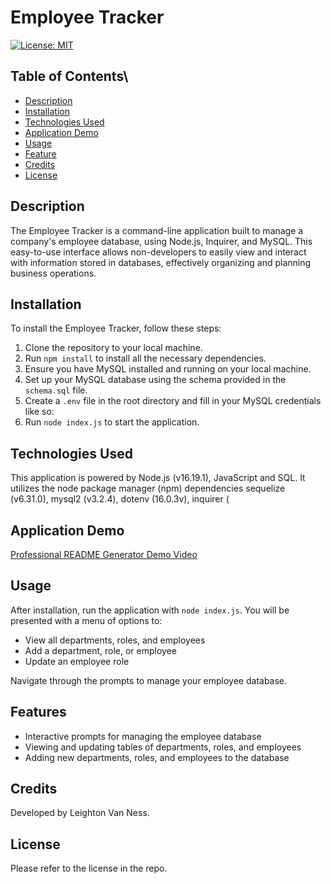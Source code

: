 # Employee Tracker
[![License: MIT](https://img.shields.io/badge/License-MIT-yellow.svg)](https://opensource.org/licenses/MIT)

## Table of Contents\
* [Description](#description)
* [Installation](#installation)
* [Technologies Used](#technologies-used)
* [Application Demo](#application-demo)
* [Usage](#usage)
* [Feature](#features)
* [Credits](#credits)
* [License](#license)

## Description

The Employee Tracker is a command-line application built to manage a company's employee database, using Node.js, Inquirer, and MySQL. This easy-to-use interface allows non-developers to easily view and interact with information stored in databases, effectively organizing and planning business operations.

## Installation

To install the Employee Tracker, follow these steps:

1. Clone the repository to your local machine.
2. Run `npm install` to install all the necessary dependencies.
3. Ensure you have MySQL installed and running on your local machine.
4. Set up your MySQL database using the schema provided in the `schema.sql` file.
5. Create a `.env` file in the root directory and fill in your MySQL credentials like so:
6. Run `node index.js` to start the application.

## Technologies Used

This application is powered by Node.js (v16.19.1), JavaScript and SQL. It utilizes the node package manager (npm) dependencies sequelize (v6.31.0), mysql2 (v3.2.4), dotenv (16.0.3v), inquirer (

## Application Demo

[Professional README Generator Demo Video](https://www.icloud.com/iclouddrive/045wdyNu0Q88haiJf81CrEJcQ#Employee_Tracker)

## Usage

After installation, run the application with `node index.js`. You will be presented with a menu of options to:

- View all departments, roles, and employees
- Add a department, role, or employee
- Update an employee role

Navigate through the prompts to manage your employee database.

## Features

- Interactive prompts for managing the employee database
- Viewing and updating tables of departments, roles, and employees
- Adding new departments, roles, and employees to the database

## Credits

Developed by Leighton Van Ness.

## License

Please refer to the license in the repo.



